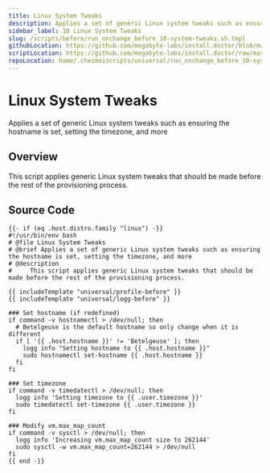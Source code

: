 ```yaml
---
title: Linux System Tweaks
description: Applies a set of generic Linux system tweaks such as ensuring the hostname is set, setting the timezone, and more
sidebar_label: 10 Linux System Tweaks
slug: /scripts/before/run_onchange_before_10-system-tweaks.sh.tmpl
githubLocation: https://github.com/megabyte-labs/install.doctor/blob/master/home/.chezmoiscripts/universal/run_onchange_before_10-system-tweaks.sh.tmpl
scriptLocation: https://github.com/megabyte-labs/install.doctor/raw/master/home/.chezmoiscripts/universal/run_onchange_before_10-system-tweaks.sh.tmpl
repoLocation: home/.chezmoiscripts/universal/run_onchange_before_10-system-tweaks.sh.tmpl
---
```

# Linux System Tweaks

Applies a set of generic Linux system tweaks such as ensuring the hostname is set, setting the timezone, and more

## Overview

This script applies generic Linux system tweaks that should be made before the rest of the provisioning process.



## Source Code

```
{{- if (eq .host.distro.family "linux") -}}
#!/usr/bin/env bash
# @file Linux System Tweaks
# @brief Applies a set of generic Linux system tweaks such as ensuring the hostname is set, setting the timezone, and more
# @description
#     This script applies generic Linux system tweaks that should be made before the rest of the provisioning process.

{{ includeTemplate "universal/profile-before" }}
{{ includeTemplate "universal/logg-before" }}

### Set hostname (if redefined)
if command -v hostnamectl > /dev/null; then
  # Betelgeuse is the default hostname so only change when it is different
  if [ '{{ .host.hostname }}' != 'Betelgeuse' ]; then
    logg info "Setting hostname to {{ .host.hostname }}"
    sudo hostnamectl set-hostname {{ .host.hostname }}
  fi
fi

### Set timezone
if command -v timedatectl > /dev/null; then
  logg info 'Setting timezone to {{ .user.timezone }}'
  sudo timedatectl set-timezone {{ .user.timezone }}
fi

### Modify vm.max_map_count
if command -v sysctl > /dev/null; then
  logg info 'Increasing vm.max_map_count size to 262144'
  sudo sysctl -w vm.max_map_count=262144 > /dev/null
fi
{{ end -}}
```
